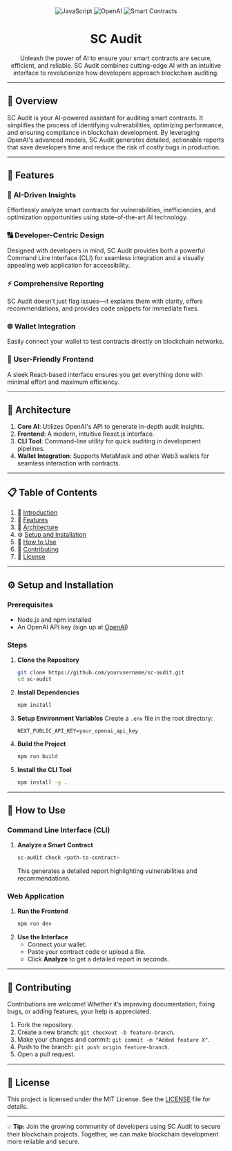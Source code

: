 <div align="center">
  <br />
  
  <br />
  <div>
    <img src="https://img.shields.io/badge/-JavaScript-black?style=for-the-badge&logoColor=white&logo=javascript&color=F7DF1E" alt="JavaScript" />
    <img src="https://img.shields.io/badge/-OpenAI-black?style=for-the-badge&logoColor=white&logo=openai&color=412991" alt="OpenAI" />
    <img src="https://img.shields.io/badge/-Smart%20Contracts-black?style=for-the-badge&logoColor=white&logo=ethereum&color=3C3C3D" alt="Smart Contracts" />
  </div>

  <h1 align="center">SC Audit</h1>

  <p align="center">
    Unleash the power of AI to ensure your smart contracts are secure, efficient, and reliable. SC Audit combines cutting-edge AI with an intuitive interface to revolutionize how developers approach blockchain auditing.
  </p>
</div>

---

## 📌 Overview

SC Audit is your AI-powered assistant for auditing smart contracts. It simplifies the process of identifying vulnerabilities, optimizing performance, and ensuring compliance in blockchain development. By leveraging OpenAI's advanced models, SC Audit generates detailed, actionable reports that save developers time and reduce the risk of costly bugs in production.

---

## 🌟 Features

### 🚀 **AI-Driven Insights**
Effortlessly analyze smart contracts for vulnerabilities, inefficiencies, and optimization opportunities using state-of-the-art AI technology.

### 🔠 **Developer-Centric Design**
Designed with developers in mind, SC Audit provides both a powerful Command Line Interface (CLI) for seamless integration and a visually appealing web application for accessibility.

### ⚡ **Comprehensive Reporting**
SC Audit doesn’t just flag issues—it explains them with clarity, offers recommendations, and provides code snippets for immediate fixes.

### 🌐 **Wallet Integration**
Easily connect your wallet to test contracts directly on blockchain networks.

### 🔄 **User-Friendly Frontend**
A sleek React-based interface ensures you get everything done with minimal effort and maximum efficiency.

---

## 🏡 Architecture

1. **Core AI**: Utilizes OpenAI's API to generate in-depth audit insights.
2. **Frontend**: A modern, intuitive React.js interface.
3. **CLI Tool**: Command-line utility for quick auditing in development pipelines.
4. **Wallet Integration**: Supports MetaMask and other Web3 wallets for seamless interaction with contracts.

---

## 📋 Table of Contents

1. 🤖 [Introduction](#📌-overview)
2. 🌟 [Features](#🌟-features)
3. 🏡 [Architecture](#🏡-architecture)
4. ⚙️ [Setup and Installation](#⚙️-setup-and-installation)
5. 🚀 [How to Use](#🚀-how-to-use)
6. 🤝 [Contributing](#🤝-contributing)
7. 📜 [License](#📜-license)

---

## ⚙️ Setup and Installation

### Prerequisites
- Node.js and npm installed
- An OpenAI API key (sign up at [OpenAI](https://platform.openai.com/))

### Steps

1. **Clone the Repository**
   ```bash
   git clone https://github.com/yourusername/sc-audit.git
   cd sc-audit
   ```

2. **Install Dependencies**
   ```bash
   npm install
   ```

3. **Setup Environment Variables**
   Create a `.env` file in the root directory:
   ```plaintext
   NEXT_PUBLIC_API_KEY=your_openai_api_key
   ```

4. **Build the Project**
   ```bash
   npm run build
   ```

5. **Install the CLI Tool**
   ```bash
   npm install -g .
   ```

---

## 🚀 How to Use

### **Command Line Interface (CLI)**
1. **Analyze a Smart Contract**
   ```bash
   sc-audit check <path-to-contract>
   ```
   This generates a detailed report highlighting vulnerabilities and recommendations.

### **Web Application**
1. **Run the Frontend**
   ```bash
   npm run dev
   ```
2. **Use the Interface**
   - Connect your wallet.
   - Paste your contract code or upload a file.
   - Click **Analyze** to get a detailed report in seconds.

---

## 🤝 Contributing

Contributions are welcome! Whether it’s improving documentation, fixing bugs, or adding features, your help is appreciated.

1. Fork the repository.
2. Create a new branch: `git checkout -b feature-branch`.
3. Make your changes and commit: `git commit -m "Added feature X"`.
4. Push to the branch: `git push origin feature-branch`.
5. Open a pull request.

---

## 📜 License

This project is licensed under the MIT License. See the [LICENSE](LICENSE) file for details.

---

💡 **Tip:** Join the growing community of developers using SC Audit to secure their blockchain projects. Together, we can make blockchain development more reliable and secure.

